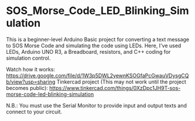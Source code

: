 # SOS_Morse_Code_LED_Blinking_Simulation
This is a beginner-level Arduino Basic project for converting a text message to SOS Morse Code and simulating the code using LEDs.
Here, I've used LEDs, Arduino UNO R3, a Breadboard, resistors, and C++ coding for simulation control.

Watch how it works: https://drive.google.com/file/d/1W3p5DWL2yewnKSOGfaPcGwauVDysgCQb/view?usp=sharing
Tinkercad project (This may not work until the project becomes public): https://www.tinkercad.com/things/0XzDpc1JH9T-sos-morse-code-led-blinking-simulation

N.B.: You must use the Serial Monitor to provide input and output texts and connect to your circuit.
